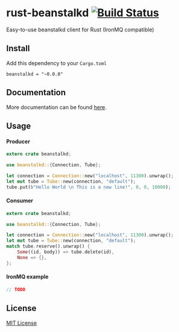 rust-beanstalkd [![Build Status](https://travis-ci.org/schickling/rust-beanstalkd.svg)](https://travis-ci.org/schickling/rust-beanstalkd)
===============

Easy-to-use beanstalkd client for Rust (IronMQ compatible)

## Install

Add this dependency to your `Cargo.toml`

```
beanstalkd = "~0.0.0"
```

## Documentation

More documentation can be found [here](http://schickling.me/rust-beanstalkd).

## Usage

#### Producer

```rs
extern crate beanstalkd;

use beanstalkd::{Connection, Tube};

let connection = Connection::new("localhost", 11300).unwrap();
let mut tube = Tube::new(connection, "default");
tube.put(b"Hello World \n This is a new line!", 0, 0, 10000);
```

#### Consumer

```rs
extern crate beanstalkd;

use beanstalkd::{Connection, Tube};

let connection = Connection::new("localhost", 11300).unwrap();
let mut tube = Tube::new(connection, "default");
match tube.reserve().unwrap() {
    Some((id, body)) => tube.delete(id),
    None => {},
};
```

#### IronMQ example

```rs
// TODO
```

## License

[MIT License](http://opensource.org/licenses/MIT)
